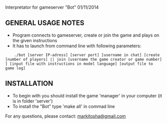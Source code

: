 Interpretator for gameserver "Bot" 01/11/2014

GENERAL USAGE NOTES
---------------------------------------------
- Program connects to gameserver, create or join the game and plays on the given instructions
- It has to launch from command line with following parameters:
```
	./bot [server IP-adress] [server port] [username in chat] [create [number of players] || join [username the game creator or game number] ] [input file with instructions in model language] [output file to game log]
```

INSTALLATION
---------------------------------------------
- To begin with you should install the game 'manager' in your computer (it is in folder 'server')
- To install the "Bot" type 'make all' in commad line

For any questions, please contact: markitosha@gmail.com